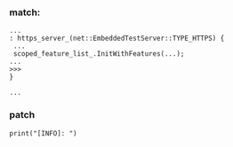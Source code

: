 

### match:
```
...
: https_server_(net::EmbeddedTestServer::TYPE_HTTPS) {
 ...
 scoped_feature_list_.InitWithFeatures(...);
...
>>>
}

...
```

### patch

```
print("[INFO]: ")
```

